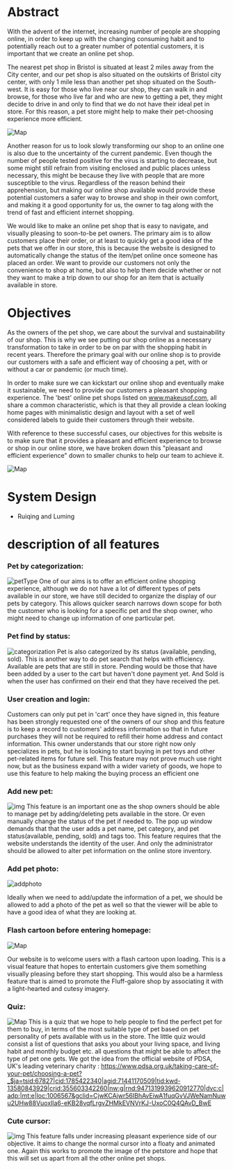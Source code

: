 # Abstract

With the advent of the internet, increasing number of people are shopping online, in order to keep up with the changing consuming habit and to potentially reach out to a greater number of potential customers, it is important that we create an online pet shop.

The nearest pet shop in Bristol is situated at least 2 miles away from the City center, and our pet shop is also situated on the outskirts of Bristol city center, with only 1 mile less than another pet shop situated on the South-west. It is easy for those who live near our shop, they can walk in and browse, for those who live far and who are new to getting a pet, they might decide to drive in and only to find that we do not have their ideal pet in store. For this reason, a pet store might help to make their pet-choosing experience more efficient. 

![Map](https://i.imgur.com/aznU9X5.png=centerme)
	
	
Another reason for us to look slowly transforming our shop to an online one is also due to the uncertainty of the current pandemic. Even though the number of people tested positive for the virus is starting to decrease, but some might still refrain from visiting enclosed and public places unless necessary, this might be because they live with people that are more susceptible to the virus. Regardless of the reason behind their apprehension, but making our online shop available would provide these potential customers a safer way to browse and shop in their own comfort, and making it a good opportunity for us, the owner to tag along with the trend of fast and efficient internet shopping.
	
We would like to make an online pet shop that is easy to navigate, and visually pleasing to soon-to-be pet owners. The primary aim is to allow customers place their order, or at least to quickly get a good idea of the pets that we offer in our store, this is because the website is designed to automatically change the status of the item/pet online once someone has placed an order. We want to provide our customers not only the convenience to shop at home, but also to help them decide whether or not they want to make a trip down to our shop for an item that is actually available in store.

# Objectives

As the owners of the pet shop, we care about the survival and sustainability of our shop. This is why we see putting our shop online as a necessary transformation to take in order to be on par with the shopping habit in recent years. Therefore the primary goal with our online shop is to provide our customers with a safe and efficient way of choosing a pet, with or without a car or pandemic (or much time).
	
In order to make sure we can kickstart our online shop and eventually make it sustainable, we need to provide our customers a pleasant shopping experience. The 'best' online pet shops listed on www.makeusof.com, all share a common characteristic, which is that they all provide a clean looking home pages with minimalistic design and layout with a set of well considered labels to guide their customers through their website. 
	
With reference to these successful cases, our objectives for this website is to make sure that it provides a pleasant and efficient experience to browse or shop in our online store, we have broken down this "pleasant and efficient experience" down to smaller chunks to help our team to achieve it. 


![Map](https://i.imgur.com/av4Z8rf.png=centerme)


# System Design

- Ruiqing and Luming


# description of all features

### Pet by categorization:
![petType](https://i.imgur.com/wNmHMHF.png)
One of our aims is to offer an efficient online shopping experience, although we do not have a lot of different types of pets available in our store, we have still decided to organize the display of our pets by category. This allows quicker search narrows down scope for both the customer who is looking for a specific pet and the shop owner, who might need to change up information of one particular pet.


### Pet find by status:
![categorization](https://i.imgur.com/ht99lOG.png)
Pet is also categorized by its status (available, pending, sold). This is another way to do pet search that helps with efficiency. Available are pets that are still in store. Pending would be those that have been added by a user to the cart but haven't done payment yet. And Sold is when the user has confirmed on their end that they have received the pet. 


### User creation and login:

Customers can only put pet in 'cart' once they have signed in, this feature has been strongly requested one of the owners of our shop and this feature is to keep a record to customers' address information so that in future purchases they will not be required to refill their home address and contact information. This owner understands that our store right now only specializes in pets, but he is looking to start buying in pet toys and other pet-related items for future sell. This feature may not prove much use right now, but as the business expand with a wider variety of goods, we hope to use this feature to help making the buying process an efficient one

### Add new pet:
![img](https://i.imgur.com/lEqqwqh.png)
This feature is an important one as the shop owners should be able to manage pet by adding/deleting pets available in the store. Or even manually change the status of the pet if needed to. The pop up window demands that that the user adds a pet name, pet category, and pet status(available, pending, sold) and tags too. This feature requires that the website understands the identity of the user. And only the administrator should be allowed to alter pet information on the online store inventory.

### Add pet photo:
![addphoto](https://i.imgur.com/kVJu0M8.png)

Ideally when we need to add/update the information of a pet, we should be allowed to add a photo of the pet as well so that the viewer will be able to have a good idea of what they are looking at.


### Flash cartoon before entering homepage:
![Map](https://media2.giphy.com/media/l0Ex7yp6pfWoZ92H6/giphy.gif)

Our website is to welcome users with a flash cartoon upon loading. This is a visual feature that hopes to entertain customers give them something visually pleasing before they start shopping. This would also be a harmless feature that is aimed to promote the Fluff-galore shop by associating  it with a light-hearted and cutesy imagery. 


### Quiz:
![Map](https://i.imgur.com/pErosaR.png=centerme)
This is a quiz that we hope to help people to find the perfect pet for them to buy, in terms of the most suitable type of pet based on pet personality of pets available with us in the store. The little quiz would consist a list of questions that asks you about your living space, and living habit and monthly budget etc. all questions that might be able to affect the type of pet one gets. We got the idea from the official website of PDSA, UK's leading veterinary charity : https://www.pdsa.org.uk/taking-care-of-your-pet/choosing-a-pet?_$ja=tsid:67827|cid:1785422340|agid:71441170509|tid:kwd-13580843929|crid:355603342260|nw:g|rnd:9471319939620912770|dvc:c|adp:|mt:e|loc:1006567&gclid=CjwKCAjwr56IBhAvEiwA1fuqGvVJWeNamNuwu2UHw88VuoxIla6-eKB28vqfLrgvZHMkEVNVrKJ-UxoC0Q4QAvD_BwE

### Cute cursor:
![img](https://i.imgur.com/WKf3OjA.png)
This feature falls under increasing pleasant experience side of our objective. It aims to change the normal cursor into a floaty and animated one. Again this works to promote the image of the petstore and hope that this will set us apart from all the other online pet shops. 
